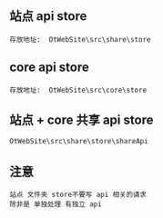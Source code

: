 ## 站点 api store
    存放地址:  OtWebSite\src\share\store
    
## core api store
    存放地址:  OtWebSite\src\core\store
    
## 站点 + core 共享 api store
    OtWebSite\src\share\store\shareApi
    
## 注意
    站点 文件夹 store不要写 api 相关的请求
    除非是 单独处理 有独立 api
